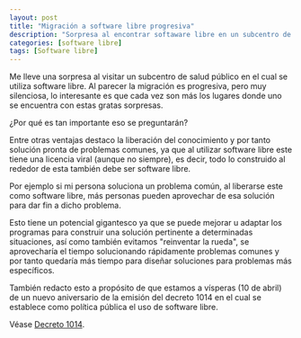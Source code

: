 ```yaml
---
layout: post
title: "Migración a software libre progresiva"
description: "Sorpresa al encontrar softaware libre en un subcentro de salud público"
categories: [software libre]
tags: [Software libre]
---
```


Me lleve una sorpresa al visitar un subcentro de salud público en el cual se utiliza software libre. Al parecer la migración es progresiva, pero muy silenciosa, lo interesante es que cada vez son más los lugares donde uno se encuentra con estas gratas sorpresas.

¿Por qué es tan importante eso se preguntarán?

Entre otras ventajas destaco la liberación del conocimiento y por tanto solución pronta de problemas comunes, ya que al utilizar software libre este tiene una licencia viral (aunque no siempre), es decir, todo lo construido al rededor de esta también debe ser software libre.

Por ejemplo si mi persona soluciona un problema común, al liberarse este como software libre, más personas pueden aprovechar de esa solución para dar fin a dicho problema.

Esto tiene un potencial gigantesco ya que se puede mejorar u adaptar los programas para construir una solución pertinente a determinadas situaciones, así como también evitamos "reinventar la rueda", se aprovecharía el tiempo solucionando rápidamente problemas comunes y por tanto quedaría más tiempo para diseñar soluciones para problemas más específicos.

También redacto esto a propósito de que estamos a vísperas (10 de abril) de un nuevo aniversario de la emisión del decreto 1014 en el cual se establece como política pública el uso de software libre.

Véase [Decreto 1014](http://administracionpublica.gob.ec/wp-content/uploads/downloads/2014/06/DecretoEjecutivo1014.pdf).
